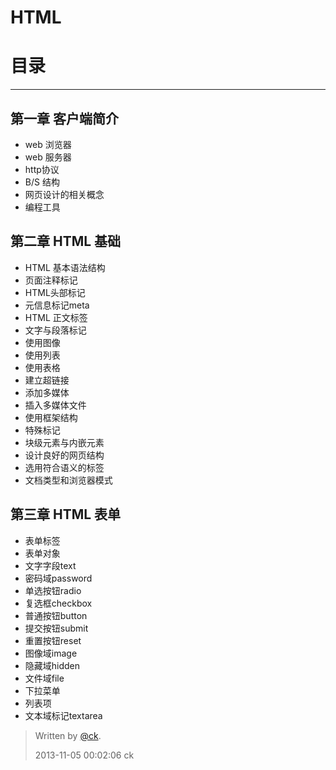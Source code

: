 
# HTML

# 目录

----------


## 第一章 客户端简介

  - web 浏览器
  - web 服务器
  - http协议
  - B/S 结构
  - 网页设计的相关概念
  - 编程工具
## 第二章  HTML 基础

  - HTML 基本语法结构
  - 页面注释标记
  - HTML头部标记
   - 元信息标记meta
  - HTML 正文标签
   - 文字与段落标记
   - 使用图像
   - 使用列表
   - 使用表格
   - 建立超链接
   - 添加多媒体
   - 插入多媒体文件
   - 使用框架结构
   - 特殊标记
  - 块级元素与内嵌元素
  - 设计良好的网页结构 
   - 选用符合语义的标签 
   - 文档类型和浏览器模式 
   
## 第三章  HTML 表单

  - 表单标签
  - 表单对象
   - 文字字段text
   - 密码域password
   - 单选按钮radio
   - 复选框checkbox
   - 普通按钮button
   - 提交按钮submit
   - 重置按钮reset
   - 图像域image
   - 隐藏域hidden
   - 文件域file
  - 下拉菜单
  - 列表项
  - 文本域标记textarea





>Written by [@ck](www.uitavern.com).
>
>2013-11-05 00:02:06  ck
